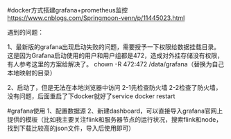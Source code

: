 #docker方式搭建grafana+prometheus监控
https://www.cnblogs.com/Springmoon-venn/p/11445023.html

遇到的问题：

1、最新版的grafana出现启动失败的问题，需要授予一下权限给数据挂载目录。这是因为Grafana启动使用的用户和用户组都是472，造成对外挂存储没有权限，有人参考这里的方案给解决了。
chown -R 472:472 /data/grafana（替换为自己本地映射的目录）

2、启动了，但是无法在本地浏览器中访问
2-1先检查防火墙
2-2检查了防火墙，没有问题，后面重启了下docker就好了service docker restart

#grafana使用
1、配置数据源
2、新建dashboard，可以直接导入grafana官网上提供的模板（比如我主要关注flink和服务器节点的运行状况，搜索flink和node，找到下载比较高的json文件，导入后使用即可）
